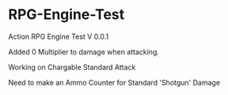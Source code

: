 # RPG-Engine-Test
Action RPG Engine Test V 0.0.1

Added 0 Multiplier to damage when attacking.

Working on Chargable Standard Attack

Need to make an Ammo Counter for Standard 'Shotgun' Damage
